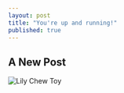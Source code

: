```yaml
---
layout: post
title: "You're up and running!"
published: true
---
```



## A New Post
![Lily Chew Toy](https://c2.staticflickr.com/4/3015/2682927235_5a257e3708_o.jpg)
